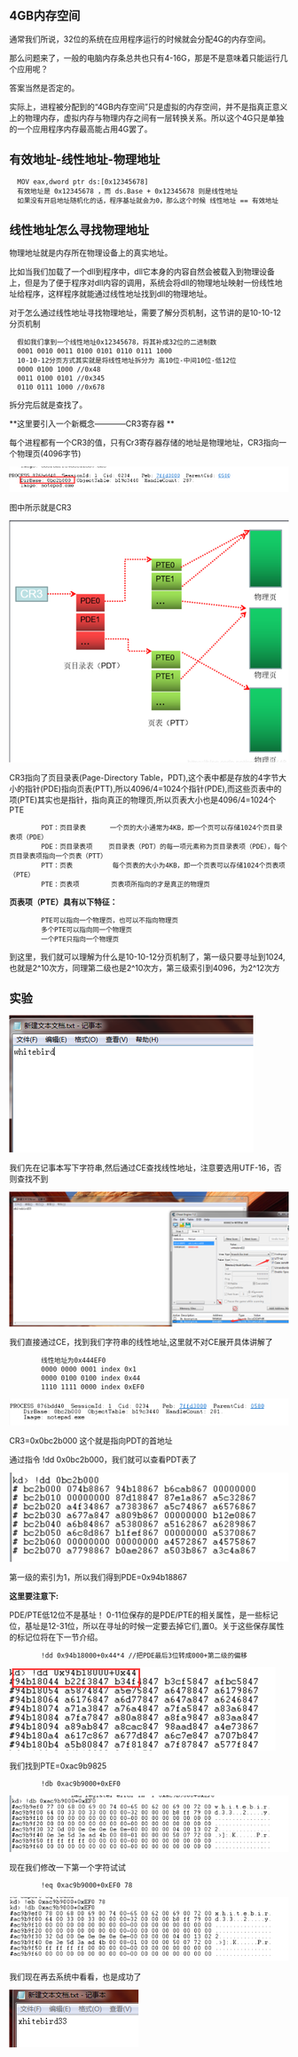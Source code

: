 4GB内存空间
---
通常我们所说，32位的系统在应用程序运行的时候就会分配4G的内存空间。

那么问题来了，一般的电脑内存条总共也只有4-16G，那是不是意味着只能运行几个应用呢？

答案当然是否定的。

实际上，进程被分配到的“4GB内存空间”只是虚拟的内存空间，并不是指真正意义上的物理内存，虚拟内存与物理内存之间有一层转换关系。所以这个4G只是单独的一个应用程序内存最高能占用4G罢了。

有效地址-线性地址-物理地址
----

      MOV eax,dword ptr ds:[0x12345678]
      有效地址是 0x12345678 ，而 ds.Base + 0x12345678 则是线性地址
      如果没有开启地址随机化的话，程序基址就会为0，那么这个时候 线性地址 == 有效地址


线性地址怎么寻找物理地址
---
物理地址就是内存所在物理设备上的真实地址。

比如当我们加载了一个dll到程序中，dll它本身的内容自然会被载入到物理设备上，但是为了便于程序对dll内容的调用，系统会将dll的物理地址映射一份线性地址给程序，这样程序就能通过线性地址找到dll的物理地址。

对于怎么通过线性地址寻找物理地址，需要了解分页机制，这节讲的是10-10-12分页机制

      假如我们拿到一个线性地址0x12345678，将其补成32位的二进制数 
      0001 0010 0011 0100 0101 0110 0111 1000
      10-10-12分页方式其实就是将线性地址拆分为 高10位-中间10位-低12位
      0000 0100 1000 //0x48
      0011 0100 0101 //0x345
      0110 0111 1000 //0x678
      
拆分完后就是查找了。

**这里要引入一个新概念————CR3寄存器 **

每个进程都有一个CR3的值，只有Cr3寄存器存储的地址是物理地址，CR3指向一个物理页(4096字节)

![](https://raw.githubusercontent.com/Whitebird0/tuchuang/main/QQ%E6%88%AA%E5%9B%BE20211118215027.png)

图中所示就是CR3

![](https://raw.githubusercontent.com/Whitebird0/tuchuang/main/QQ%E6%88%AA%E5%9B%BE20211118215258.png)
      
CR3指向了页目录表(Page-Directory Table，PDT),这个表中都是存放的4字节大小的指针(PDE)指向页表(PTT),所以4096/4=1024个指针(PDE),而这些页表中的项(PTE)其实也是指针，指向真正的物理页,所以页表大小也是4096/4=1024个PTE

            PDT：页目录表      一个页的大小通常为4KB，即一个页可以存储1024个页目录表项（PDE）
            PDE：页目录表项    页目录表（PDT）的每一项元素称为页目录表项（PDE），每个页目录表项指向一个页表（PTT）
            PTT：页表          每个页表的大小为4KB，即一个页表可以存储1024个页表项（PTE）
            PTE：页表项        页表项所指向的才是真正的物理页
            
**页表项（PTE）具有以下特征：**

            PTE可以指向一个物理页，也可以不指向物理页
            多个PTE可以指向同一个物理页
            一个PTE只指向一个物理页            
 
 到这里，我们就可以理解为什么是10-10-12分页机制了，第一级只要寻址到1024,也就是2^10次方，同理第二级也是2^10次方，第三级索引到4096，为2^12次方
 
 实验
 ---
 
 ![](https://raw.githubusercontent.com/Whitebird0/tuchuang/main/QQ%E6%88%AA%E5%9B%BE20211118220111.png)
 
 我们先在记事本写下字符串,然后通过CE查找线性地址，注意要选用UTF-16，否则查找不到
 
 ![](https://raw.githubusercontent.com/Whitebird0/tuchuang/main/QQ%E6%88%AA%E5%9B%BE20211118220608.png)
 
 我们直接通过CE，找到我们字符串的线性地址,这里就不对CE展开具体讲解了
 
            线性地址为0x444EF0
            0000 0000 0001 index 0x1
            0000 0100 0100 index 0x44
            1110 1111 0000 index 0xEF0
 
 ![](https://raw.githubusercontent.com/Whitebird0/tuchuang/main/QQ%E6%88%AA%E5%9B%BE20211118221313.png)
 
 CR3=0x0bc2b000 这个就是指向PDT的首地址
 
 通过指令 !dd 0x0bc2b000，我们就可以查看PDT表了

![](https://raw.githubusercontent.com/Whitebird0/tuchuang/main/QQ%E6%88%AA%E5%9B%BE20211118221430.png)

第一级的索引为1，所以我们得到PDE=0x94b18867

**这里要注意下:**

PDE/PTE低12位不是基址！ 0-11位保存的是PDE/PTE的相关属性，是一些标记位，基址是12-31位，所以在寻址的时候一定要去掉它们,置0。关于这些保存属性的标记位将在下一节介绍。

            !dd 0x94b18000+0x44*4 //把PDE最后3位转成000+第二级的偏移

![](https://raw.githubusercontent.com/Whitebird0/tuchuang/main/QQ%E6%88%AA%E5%9B%BE20211118222259.png)

我们找到PTE=0xac9b9825
      
            !db 0xac9b9000+0xEF0

![](https://raw.githubusercontent.com/Whitebird0/tuchuang/main/QQ%E6%88%AA%E5%9B%BE20211118222832.png)

现在我们修改一下第一个字符试试

            !eq 0xac9b9000+0xEF0 78
            
![](https://raw.githubusercontent.com/Whitebird0/tuchuang/main/QQ%E6%88%AA%E5%9B%BE20211118222951.png)

我们现在再去系统中看看，也是成功了

![](https://raw.githubusercontent.com/Whitebird0/tuchuang/main/QQ%E6%88%AA%E5%9B%BE20211118223028.png)

